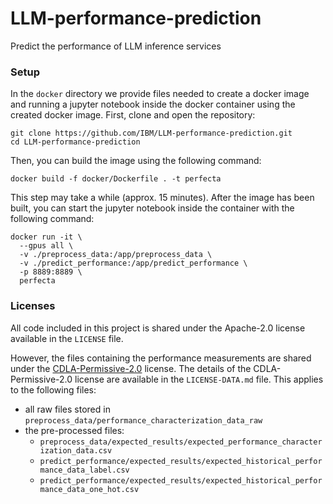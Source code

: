 # LLM-performance-prediction
Predict the performance of LLM inference services

### Setup
In the `docker` directory we provide files needed to create a docker image and running a jupyter notebook inside the docker container using the created docker image.
First, clone and open the repository:
```
git clone https://github.com/IBM/LLM-performance-prediction.git
cd LLM-performance-prediction
```
Then, you can build the image using the following command:
```
docker build -f docker/Dockerfile . -t perfecta
```
This step may take a while (approx. 15 minutes). After the image has been built, you can start the jupyter notebook inside the container with the following command:
```
docker run -it \
  --gpus all \
  -v ./preprocess_data:/app/preprocess_data \
  -v ./predict_performance:/app/predict_performance \
  -p 8889:8889 \
  perfecta
```

### Licenses
All code included in this project is shared under the Apache-2.0 license available in the `LICENSE` file.

However, the files containing the performance measurements are shared under the [CDLA-Permissive-2.0](https://cdla.dev/permissive-2-0/) license.
The details of the CDLA-Permissive-2.0 license are available in the `LICENSE-DATA.md` file.
This applies to the following files:
 - all raw files stored in `preprocess_data/performance_characterization_data_raw`
 - the pre-processed files:
    - `preprocess_data/expected_results/expected_performance_characterization_data.csv`
    - `predict_performance/expected_results/expected_historical_performance_data_label.csv`
    - `predict_performance/expected_results/expected_historical_performance_data_one_hot.csv`
